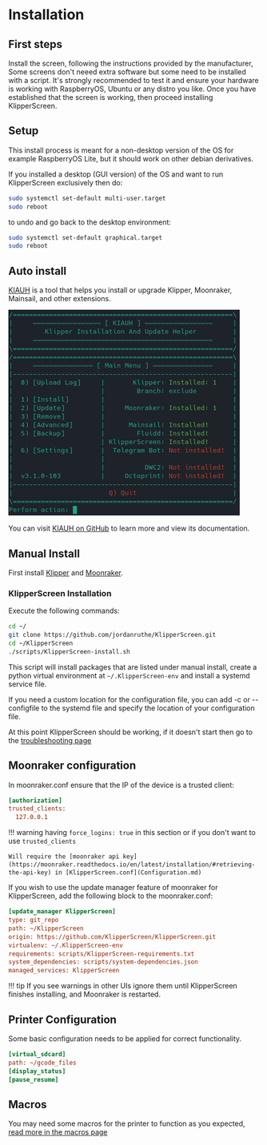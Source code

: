 # Installation

## First steps

Install the screen, following the instructions provided by the manufacturer, Some screens don't neeed extra software but some need to be installed with a script.
It's strongly recommended to test it and ensure your hardware is working with RaspberryOS, Ubuntu or any distro you like.
Once you have established that the screen is working, then proceed installing KlipperScreen.

## Setup
This install process is meant for a non-desktop version of the OS for example RaspberryOS Lite, but it should work on other debian derivatives.

If you installed a desktop (GUI version) of the OS and want to run KlipperScreen exclusively then do:
```sh title="Boot to console / KlipperScreen"
sudo systemctl set-default multi-user.target
sudo reboot
```
to undo and go back to the desktop environment:
```sh title="Boot to the desktop"
sudo systemctl set-default graphical.target
sudo reboot
```


## Auto install

[KIAUH](https://github.com/th33xitus/kiauh) is a tool that helps you install or upgrade Klipper, Moonraker, Mainsail, and other extensions.

![Screenshot](img/install/KIAUH.png)

You can visit [KIAUH on GitHub](https://github.com/th33xitus/kiauh) to learn more and view its documentation.


## Manual Install

First install [Klipper](https://www.klipper3d.org/Installation.html) and [Moonraker](https://moonraker.readthedocs.io/en/latest/installation/).

### KlipperScreen Installation
Execute the following commands:

```sh
cd ~/
git clone https://github.com/jordanruthe/KlipperScreen.git
cd ~/KlipperScreen
./scripts/KlipperScreen-install.sh
```

This script will install packages that are listed under manual install, create a python virtual environment at
`~/.KlipperScreen-env` and install a systemd service file.

If you need a custom location for the configuration file, you can add -c or --configfile to the systemd file and specify
the location of your configuration file.

At this point KlipperScreen should be working, if it doesn't start then go to the [troubleshooting page](Troubleshooting.md)

## Moonraker configuration

In moonraker.conf ensure that the IP of the device is a trusted client:

```ini title="moonraker.conf"
[authorization]
trusted_clients:
  127.0.0.1
```
!!! warning
    having `force_logins: true` in this section or if you don't want to use `trusted_clients`

    Will require the [moonraker api key](https://moonraker.readthedocs.io/en/latest/installation/#retrieving-the-api-key) in [KlipperScreen.conf](Configuration.md)

If you wish to use the update manager feature of moonraker for KlipperScreen, add the following block to the moonraker.conf:

```ini title="moonraker.conf"
[update_manager KlipperScreen]
type: git_repo
path: ~/KlipperScreen
origin: https://github.com/KlipperScreen/KlipperScreen.git
virtualenv: ~/.KlipperScreen-env
requirements: scripts/KlipperScreen-requirements.txt
system_dependencies: scripts/system-dependencies.json
managed_services: KlipperScreen
```
!!! tip
    If you see warnings in other UIs ignore them until KlipperScreen finishes installing, and Moonraker is restarted.


## Printer Configuration

Some basic configuration needs to be applied for correct functionality.

```ini title="printer.cfg"
[virtual_sdcard]
path: ~/gcode_files
[display_status]
[pause_resume]
```

## Macros

You may need some macros for the printer to function as you expected, [read more in the macros page](macros.md)
